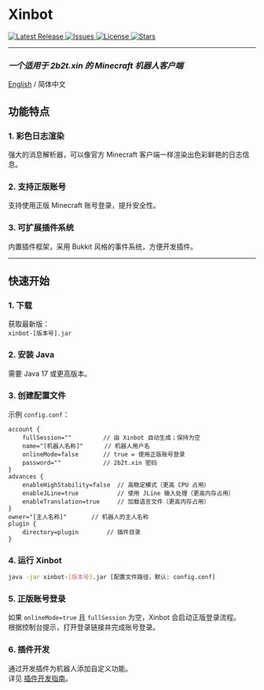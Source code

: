 # **Xinbot**
<!-- Badges -->
<p >
  <a href="https://github.com/huangdihd/xinbot/releases">
    <img src="https://img.shields.io/github/v/release/huangdihd/xinbot?style=for-the-badge&label=Release&color=brightgreen" alt="Latest Release">
  </a>
  <a href="https://github.com/huangdihd/xinbot/issues">
    <img src="https://img.shields.io/github/issues/huangdihd/xinbot?style=for-the-badge&label=Issues&color=yellow" alt="Issues">
  </a>
  <a href="https://github.com/huangdihd/xinbot/blob/main/LICENSE">
    <img src="https://img.shields.io/github/license/huangdihd/xinbot?style=for-the-badge&label=License&color=blue" alt="License">
  </a>
  <a href="https://github.com/huangdihd/xinbot/stargazers">
    <img src="https://img.shields.io/github/stars/huangdihd/xinbot?style=for-the-badge&label=Stars&color=ff69b4" alt="Stars">
  </a>
</p>

---

### *一个适用于 2b2t.xin 的 Minecraft 机器人客户端*

[English](README.md) / 简体中文

## **功能特点**

### 1. **彩色日志渲染**
强大的消息解析器，可以像官方 Minecraft 客户端一样渲染出色彩鲜艳的日志信息。

### 2. **支持正版账号**
支持使用正版 Minecraft 账号登录，提升安全性。

### 3. **可扩展插件系统**
内置插件框架，采用 Bukkit 风格的事件系统，方便开发插件。

---

## **快速开始**

### 1. **下载**
获取最新版：  
`xinbot-[版本号].jar`

### 2. **安装 Java**
需要 Java 17 或更高版本。

### 3. **创建配置文件**
示例 `config.conf`：
```hocon
account {
    fullSession=""         // 由 Xinbot 自动生成；保持为空
    name="[机器人名称]"      // 机器人用户名
    onlineMode=false       // true = 使用正版账号登录
    password=""            // 2b2t.xin 密码
}
advances {
    enableHighStability=false  // 高稳定模式（更高 CPU 占用）
    enableJLine=true           // 使用 JLine 输入处理（更高内存占用）
    enableTranslation=true     // 加载语言文件（更高内存占用）
}
owner="[主人名称]"       // 机器人的主人名称
plugin {
    directory=plugin        // 插件目录
}
```

### 4. **运行 Xinbot**

```bash
java -jar xinbot-[版本号].jar [配置文件路径，默认: config.conf]
```

### 5. **正版账号登录**

如果 `onlineMode=true` 且 `fullSession` 为空，Xinbot 会启动正版登录流程。  
根据控制台提示，打开登录链接并完成账号登录。

### 6. **插件开发**

通过开发插件为机器人添加自定义功能。  
详见 [插件开发指南](PDG.md)。